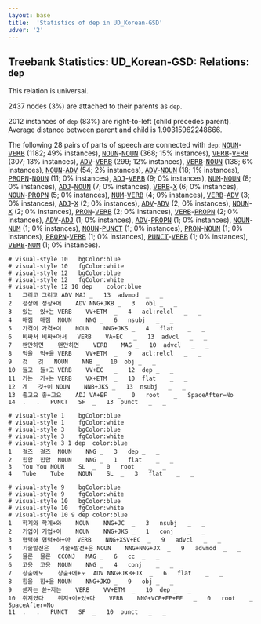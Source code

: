```yaml
---
layout: base
title:  'Statistics of dep in UD_Korean-GSD'
udver: '2'
---
```


## Treebank Statistics: UD_Korean-GSD: Relations: `dep`

This relation is universal.

2437 nodes (3%) are attached to their parents as `dep`.

2012 instances of `dep` (83%) are right-to-left (child precedes parent).
Average distance between parent and child is 1.90315962248666.

The following 28 pairs of parts of speech are connected with `dep`: <tt><a href="ko_gsd-pos-NOUN.html">NOUN</a></tt>-<tt><a href="ko_gsd-pos-VERB.html">VERB</a></tt> (1182; 49% instances), <tt><a href="ko_gsd-pos-NOUN.html">NOUN</a></tt>-<tt><a href="ko_gsd-pos-NOUN.html">NOUN</a></tt> (368; 15% instances), <tt><a href="ko_gsd-pos-VERB.html">VERB</a></tt>-<tt><a href="ko_gsd-pos-VERB.html">VERB</a></tt> (307; 13% instances), <tt><a href="ko_gsd-pos-ADV.html">ADV</a></tt>-<tt><a href="ko_gsd-pos-VERB.html">VERB</a></tt> (299; 12% instances), <tt><a href="ko_gsd-pos-VERB.html">VERB</a></tt>-<tt><a href="ko_gsd-pos-NOUN.html">NOUN</a></tt> (138; 6% instances), <tt><a href="ko_gsd-pos-NOUN.html">NOUN</a></tt>-<tt><a href="ko_gsd-pos-ADV.html">ADV</a></tt> (54; 2% instances), <tt><a href="ko_gsd-pos-ADV.html">ADV</a></tt>-<tt><a href="ko_gsd-pos-NOUN.html">NOUN</a></tt> (18; 1% instances), <tt><a href="ko_gsd-pos-PROPN.html">PROPN</a></tt>-<tt><a href="ko_gsd-pos-NOUN.html">NOUN</a></tt> (11; 0% instances), <tt><a href="ko_gsd-pos-ADJ.html">ADJ</a></tt>-<tt><a href="ko_gsd-pos-VERB.html">VERB</a></tt> (9; 0% instances), <tt><a href="ko_gsd-pos-NUM.html">NUM</a></tt>-<tt><a href="ko_gsd-pos-NOUN.html">NOUN</a></tt> (8; 0% instances), <tt><a href="ko_gsd-pos-ADJ.html">ADJ</a></tt>-<tt><a href="ko_gsd-pos-NOUN.html">NOUN</a></tt> (7; 0% instances), <tt><a href="ko_gsd-pos-VERB.html">VERB</a></tt>-<tt><a href="ko_gsd-pos-X.html">X</a></tt> (6; 0% instances), <tt><a href="ko_gsd-pos-NOUN.html">NOUN</a></tt>-<tt><a href="ko_gsd-pos-PROPN.html">PROPN</a></tt> (5; 0% instances), <tt><a href="ko_gsd-pos-NUM.html">NUM</a></tt>-<tt><a href="ko_gsd-pos-VERB.html">VERB</a></tt> (4; 0% instances), <tt><a href="ko_gsd-pos-VERB.html">VERB</a></tt>-<tt><a href="ko_gsd-pos-ADV.html">ADV</a></tt> (3; 0% instances), <tt><a href="ko_gsd-pos-ADJ.html">ADJ</a></tt>-<tt><a href="ko_gsd-pos-X.html">X</a></tt> (2; 0% instances), <tt><a href="ko_gsd-pos-ADV.html">ADV</a></tt>-<tt><a href="ko_gsd-pos-ADV.html">ADV</a></tt> (2; 0% instances), <tt><a href="ko_gsd-pos-NOUN.html">NOUN</a></tt>-<tt><a href="ko_gsd-pos-X.html">X</a></tt> (2; 0% instances), <tt><a href="ko_gsd-pos-PRON.html">PRON</a></tt>-<tt><a href="ko_gsd-pos-VERB.html">VERB</a></tt> (2; 0% instances), <tt><a href="ko_gsd-pos-VERB.html">VERB</a></tt>-<tt><a href="ko_gsd-pos-PROPN.html">PROPN</a></tt> (2; 0% instances), <tt><a href="ko_gsd-pos-ADV.html">ADV</a></tt>-<tt><a href="ko_gsd-pos-ADJ.html">ADJ</a></tt> (1; 0% instances), <tt><a href="ko_gsd-pos-ADV.html">ADV</a></tt>-<tt><a href="ko_gsd-pos-PROPN.html">PROPN</a></tt> (1; 0% instances), <tt><a href="ko_gsd-pos-NOUN.html">NOUN</a></tt>-<tt><a href="ko_gsd-pos-NUM.html">NUM</a></tt> (1; 0% instances), <tt><a href="ko_gsd-pos-NOUN.html">NOUN</a></tt>-<tt><a href="ko_gsd-pos-PUNCT.html">PUNCT</a></tt> (1; 0% instances), <tt><a href="ko_gsd-pos-PRON.html">PRON</a></tt>-<tt><a href="ko_gsd-pos-NOUN.html">NOUN</a></tt> (1; 0% instances), <tt><a href="ko_gsd-pos-PROPN.html">PROPN</a></tt>-<tt><a href="ko_gsd-pos-VERB.html">VERB</a></tt> (1; 0% instances), <tt><a href="ko_gsd-pos-PUNCT.html">PUNCT</a></tt>-<tt><a href="ko_gsd-pos-VERB.html">VERB</a></tt> (1; 0% instances), <tt><a href="ko_gsd-pos-VERB.html">VERB</a></tt>-<tt><a href="ko_gsd-pos-NUM.html">NUM</a></tt> (1; 0% instances).


~~~ conllu
# visual-style 10	bgColor:blue
# visual-style 10	fgColor:white
# visual-style 12	bgColor:blue
# visual-style 12	fgColor:white
# visual-style 12 10 dep	color:blue
1	그리고	그리고	ADV	MAJ	_	13	advmod	_	_
2	정상에	정상+에	ADV	NNG+JKB	_	3	obl	_	_
3	있는	있+는	VERB	VV+ETM	_	4	acl:relcl	_	_
4	매점	매점	NOUN	NNG	_	6	nsubj	_	_
5	가격이	가격+이	NOUN	NNG+JKS	_	4	flat	_	_
6	비싸서	비싸+아서	VERB	VA+EC	_	13	advcl	_	_
7	왠만하면	왠만하면	VERB	MAG	_	10	advcl	_	_
8	먹을	먹+을	VERB	VV+ETM	_	9	acl:relcl	_	_
9	것	것	NOUN	NNB	_	10	obj	_	_
10	들고	들+고	VERB	VV+EC	_	12	dep	_	_
11	가는	가+는	VERB	VX+ETM	_	10	flat	_	_
12	게	것+이	NOUN	NNB+JKS	_	13	nsubj	_	_
13	좋고요	좋+고요	ADJ	VA+EF	_	0	root	_	SpaceAfter=No
14	.	.	PUNCT	SF	_	13	punct	_	_

~~~


~~~ conllu
# visual-style 1	bgColor:blue
# visual-style 1	fgColor:white
# visual-style 3	bgColor:blue
# visual-style 3	fgColor:white
# visual-style 3 1 dep	color:blue
1	걸즈	걸즈	NOUN	NNG	_	3	dep	_	_
2	힙합	힙합	NOUN	NNG	_	1	flat	_	_
3	You	You	NOUN	SL	_	0	root	_	_
4	Tube	Tube	NOUN	SL	_	3	flat	_	_

~~~


~~~ conllu
# visual-style 9	bgColor:blue
# visual-style 9	fgColor:white
# visual-style 10	bgColor:blue
# visual-style 10	fgColor:white
# visual-style 10 9 dep	color:blue
1	학계와	학계+와	NOUN	NNG+JC	_	3	nsubj	_	_
2	기업이	기업+이	NOUN	NNG+JKS	_	1	conj	_	_
3	협력해	협력+하+아	VERB	NNG+XSV+EC	_	9	advcl	_	_
4	기술발전은	기술+발전+은	NOUN	NNG+NNG+JX	_	9	advmod	_	_
5	물론	물론	CCONJ	MAG	_	6	cc	_	_
6	고용	고용	NOUN	NNG	_	4	conj	_	_
7	창출에도	창출+에+도	ADV	NNG+JKB+JX	_	6	flat	_	_
8	힘을	힘+을	NOUN	NNG+JKO	_	9	obj	_	_
9	쏟자는	쏟+자는	VERB	VV+ETM	_	10	dep	_	_
10	취지였다	취지+이+었+다	VERB	NNG+VCP+EP+EF	_	0	root	_	SpaceAfter=No
11	.	.	PUNCT	SF	_	10	punct	_	_

~~~


